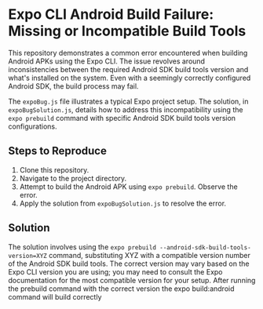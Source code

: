 # Expo CLI Android Build Failure: Missing or Incompatible Build Tools

This repository demonstrates a common error encountered when building Android APKs using the Expo CLI.  The issue revolves around inconsistencies between the required Android SDK build tools version and what's installed on the system.  Even with a seemingly correctly configured Android SDK, the build process may fail.

The `expoBug.js` file illustrates a typical Expo project setup. The solution, in `expoBugSolution.js`, details how to address this incompatibility using the `expo prebuild` command with specific Android SDK build tools version configurations.

## Steps to Reproduce

1. Clone this repository.
2. Navigate to the project directory.
3. Attempt to build the Android APK using `expo prebuild`. Observe the error.
4. Apply the solution from `expoBugSolution.js` to resolve the error. 

## Solution

The solution involves using the `expo prebuild --android-sdk-build-tools-version=XYZ` command, substituting XYZ with a compatible version number of the Android SDK build tools.  The correct version may vary based on the Expo CLI version you are using; you may need to consult the Expo documentation for the most compatible version for your setup.  After running the prebuild command with the correct version the expo build:android command will build correctly